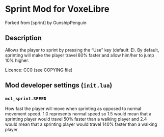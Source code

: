 # Sprint Mod for VoxeLibre
Forked from [sprint] by GunshipPenguin  

## Description
Allows the player to sprint by pressing the “Use” key (default: E).
By default, sprinting will make the player travel 80% faster and 
allow him/her to jump 10% higher. 

Licence: CC0 (see COPYING file)

## Mod developer settings (`init.lua`)
### `mcl_sprint.SPEED`
How fast the player will move when sprinting as opposed to normal 
movement speed. 1.0 represents normal speed so 1.5 would mean that a 
sprinting player would travel 50% faster than a walking player and 
2.4 would mean that a sprinting player would travel 140% faster than 
a walking player.
